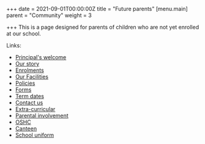 +++
date = 2021-09-01T00:00:00Z
title = "Future parents"
[menu.main]
parent = "Community"
weight = 3

+++
This is a page designed for parents of children who are not yet enrolled at our school.

Links:

* [Principal's welcome](/our-school/principals-welcome/ "Principal's welcome")
* [Our story](/our-school/story/ "Our story")
* [Enrolments](/our-school/enrolments/ "Enrolments")
* [Our Facilities](/our-school/facilities/ "Our facilities")
* [Policies](/policies/ "Policies")
* [Forms](/forms/ "Forms")
* [Term dates](/our-school/term-dates/ "Term dates")
* [Contact us](/our-school/contact-us/ "Contact us")
* [Extra-curricular](/community/extra-curricular/ "Extra-curricular")
* [Parental involvement](/community/parental-involvement/ "Parental involvement")
* [OSHC](/community/oshc/ "OSHC")
* [Canteen](/community/canteen/ "Canteen")
* [School uniform](/our-school/school-uniform/ "School uniform")